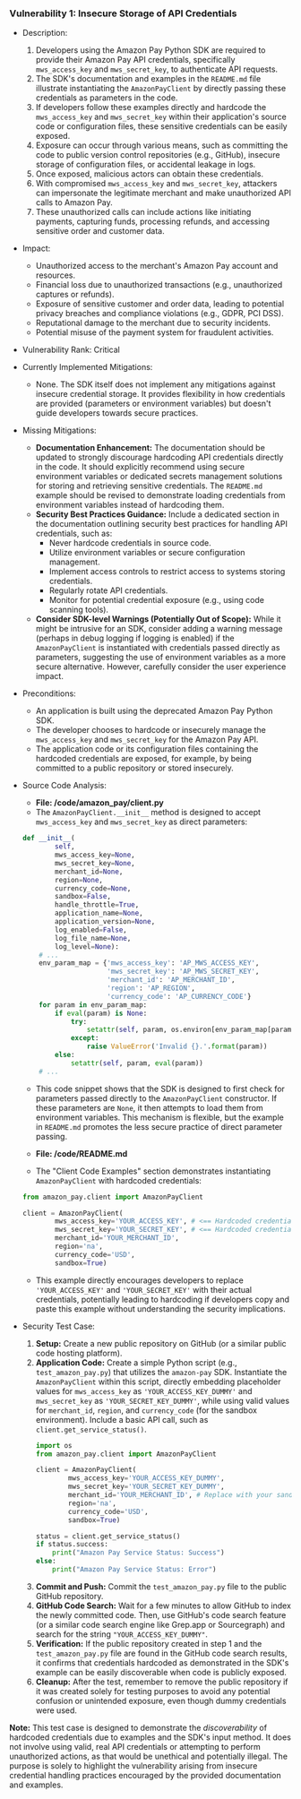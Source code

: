 ### Vulnerability 1: Insecure Storage of API Credentials

* Description:
    1. Developers using the Amazon Pay Python SDK are required to provide their Amazon Pay API credentials, specifically `mws_access_key` and `mws_secret_key`, to authenticate API requests.
    2. The SDK's documentation and examples in the `README.md` file illustrate instantiating the `AmazonPayClient` by directly passing these credentials as parameters in the code.
    3. If developers follow these examples directly and hardcode the `mws_access_key` and `mws_secret_key` within their application's source code or configuration files, these sensitive credentials can be easily exposed.
    4. Exposure can occur through various means, such as committing the code to public version control repositories (e.g., GitHub), insecure storage of configuration files, or accidental leakage in logs.
    5. Once exposed, malicious actors can obtain these credentials.
    6. With compromised `mws_access_key` and `mws_secret_key`, attackers can impersonate the legitimate merchant and make unauthorized API calls to Amazon Pay.
    7. These unauthorized calls can include actions like initiating payments, capturing funds, processing refunds, and accessing sensitive order and customer data.

* Impact:
    - Unauthorized access to the merchant's Amazon Pay account and resources.
    - Financial loss due to unauthorized transactions (e.g., unauthorized captures or refunds).
    - Exposure of sensitive customer and order data, leading to potential privacy breaches and compliance violations (e.g., GDPR, PCI DSS).
    - Reputational damage to the merchant due to security incidents.
    - Potential misuse of the payment system for fraudulent activities.

* Vulnerability Rank: Critical

* Currently Implemented Mitigations:
    - None. The SDK itself does not implement any mitigations against insecure credential storage. It provides flexibility in how credentials are provided (parameters or environment variables) but doesn't guide developers towards secure practices.

* Missing Mitigations:
    - **Documentation Enhancement:** The documentation should be updated to strongly discourage hardcoding API credentials directly in the code. It should explicitly recommend using secure environment variables or dedicated secrets management solutions for storing and retrieving sensitive credentials. The `README.md` example should be revised to demonstrate loading credentials from environment variables instead of hardcoding them.
    - **Security Best Practices Guidance:**  Include a dedicated section in the documentation outlining security best practices for handling API credentials, such as:
        - Never hardcode credentials in source code.
        - Utilize environment variables or secure configuration management.
        - Implement access controls to restrict access to systems storing credentials.
        - Regularly rotate API credentials.
        - Monitor for potential credential exposure (e.g., using code scanning tools).
    - **Consider SDK-level Warnings (Potentially Out of Scope):** While it might be intrusive for an SDK, consider adding a warning message (perhaps in debug logging if logging is enabled) if the `AmazonPayClient` is instantiated with credentials passed directly as parameters, suggesting the use of environment variables as a more secure alternative. However, carefully consider the user experience impact.

* Preconditions:
    - An application is built using the deprecated Amazon Pay Python SDK.
    - The developer chooses to hardcode or insecurely manage the `mws_access_key` and `mws_secret_key` for the Amazon Pay API.
    - The application code or its configuration files containing the hardcoded credentials are exposed, for example, by being committed to a public repository or stored insecurely.

* Source Code Analysis:
    - **File: /code/amazon_pay/client.py**
    - The `AmazonPayClient.__init__` method is designed to accept `mws_access_key` and `mws_secret_key` as direct parameters:
    ```python
    def __init__(
            self,
            mws_access_key=None,
            mws_secret_key=None,
            merchant_id=None,
            region=None,
            currency_code=None,
            sandbox=False,
            handle_throttle=True,
            application_name=None,
            application_version=None,
            log_enabled=False,
            log_file_name=None,
            log_level=None):
        # ...
        env_param_map = {'mws_access_key': 'AP_MWS_ACCESS_KEY',
                         'mws_secret_key': 'AP_MWS_SECRET_KEY',
                         'merchant_id': 'AP_MERCHANT_ID',
                         'region': 'AP_REGION',
                         'currency_code': 'AP_CURRENCY_CODE'}
        for param in env_param_map:
            if eval(param) is None:
                try:
                    setattr(self, param, os.environ[env_param_map[param]])
                except:
                    raise ValueError('Invalid {}.'.format(param))
            else:
                setattr(self, param, eval(param))
        # ...
    ```
    - This code snippet shows that the SDK is designed to first check for parameters passed directly to the `AmazonPayClient` constructor. If these parameters are `None`, it then attempts to load them from environment variables. This mechanism is flexible, but the example in `README.md` promotes the less secure practice of direct parameter passing.

    - **File: /code/README.md**
    - The "Client Code Examples" section demonstrates instantiating `AmazonPayClient` with hardcoded credentials:
    ```python
    from amazon_pay.client import AmazonPayClient

    client = AmazonPayClient(
            mws_access_key='YOUR_ACCESS_KEY', # <== Hardcoded credential example
            mws_secret_key='YOUR_SECRET_KEY', # <== Hardcoded credential example
            merchant_id='YOUR_MERCHANT_ID',
            region='na',
            currency_code='USD',
            sandbox=True)
    ```
    - This example directly encourages developers to replace `'YOUR_ACCESS_KEY'` and `'YOUR_SECRET_KEY'` with their actual credentials, potentially leading to hardcoding if developers copy and paste this example without understanding the security implications.

* Security Test Case:
    1. **Setup:** Create a new public repository on GitHub (or a similar public code hosting platform).
    2. **Application Code:** Create a simple Python script (e.g., `test_amazon_pay.py`) that utilizes the `amazon-pay` SDK.  Instantiate the `AmazonPayClient` within this script, directly embedding placeholder values for `mws_access_key` as `'YOUR_ACCESS_KEY_DUMMY'` and `mws_secret_key` as `'YOUR_SECRET_KEY_DUMMY'`, while using valid values for `merchant_id`, `region`, and `currency_code` (for the sandbox environment). Include a basic API call, such as `client.get_service_status()`.
        ```python
        import os
        from amazon_pay.client import AmazonPayClient

        client = AmazonPayClient(
                mws_access_key='YOUR_ACCESS_KEY_DUMMY',
                mws_secret_key='YOUR_SECRET_KEY_DUMMY',
                merchant_id='YOUR_MERCHANT_ID', # Replace with your sandbox merchant ID
                region='na',
                currency_code='USD',
                sandbox=True)

        status = client.get_service_status()
        if status.success:
            print("Amazon Pay Service Status: Success")
        else:
            print("Amazon Pay Service Status: Error")
        ```
    3. **Commit and Push:** Commit the `test_amazon_pay.py` file to the public GitHub repository.
    4. **GitHub Code Search:** Wait for a few minutes to allow GitHub to index the newly committed code. Then, use GitHub's code search feature (or a similar code search engine like Grep.app or Sourcegraph) and search for the string `"YOUR_ACCESS_KEY_DUMMY"`.
    5. **Verification:** If the public repository created in step 1 and the `test_amazon_pay.py` file are found in the GitHub code search results, it confirms that credentials hardcoded as demonstrated in the SDK's example can be easily discoverable when code is publicly exposed.
    6. **Cleanup:**  After the test, remember to remove the public repository if it was created solely for testing purposes to avoid any potential confusion or unintended exposure, even though dummy credentials were used.

**Note:** This test case is designed to demonstrate the *discoverability* of hardcoded credentials due to examples and the SDK's input method. It does not involve using valid, real API credentials or attempting to perform unauthorized actions, as that would be unethical and potentially illegal. The purpose is solely to highlight the vulnerability arising from insecure credential handling practices encouraged by the provided documentation and examples.